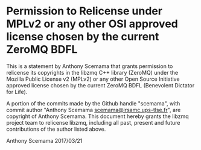 # Permission to Relicense under MPLv2 or any other OSI approved license chosen by the current ZeroMQ BDFL

This is a statement by Anthony Scemama
that grants permission to relicense its copyrights in the libzmq C++
library (ZeroMQ) under the Mozilla Public License v2 (MPLv2) or any other 
Open Source Initiative approved license chosen by the current ZeroMQ 
BDFL (Benevolent Dictator for Life).

A portion of the commits made by the Github handle "scemama", with
commit author "Anthony Scemama <scemama@irsamc.ups-tlse.fr>", are copyright of Anthony Scemama.
This document hereby grants the libzmq project team to relicense libzmq, 
including all past, present and future contributions of the author listed above.

Anthony Scemama
2017/03/21
